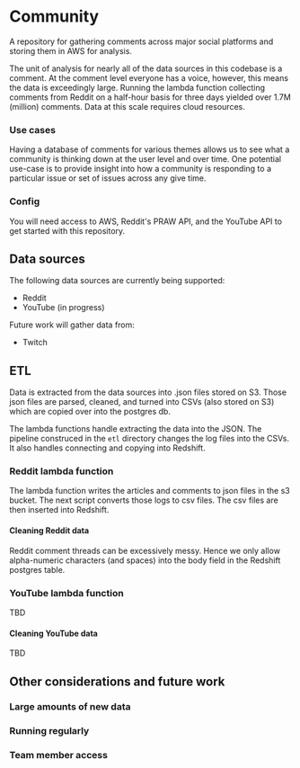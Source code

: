 # Community
A repository for gathering comments across major social platforms and storing them in AWS for analysis.

The unit of analysis for nearly all of the data sources in this codebase is a comment. At the comment level everyone has a voice, however, this means the data is exceedingly large. Running the lambda function collecting comments from Reddit on a half-hour basis for three days yielded over 1.7M (million) comments. Data at this scale requires cloud resources.

### Use cases
Having a database of comments for various themes allows us to see what a community is thinking down at the user level and over time. One potential use-case is to provide insight into how a community is responding to a particular issue or set of issues across any give time.

### Config
You will need access to AWS, Reddit's PRAW API, and the YouTube API to get started with this repository.

## Data sources
The following data sources are currently being supported:
* Reddit
* YouTube (in progress)

Future work will gather data from:
* Twitch

## ETL
Data is extracted from the data sources into .json files stored on S3. Those json files are parsed, cleaned, and turned into CSVs (also stored on S3) which are copied over into the postgres db.

The lambda functions handle extracting the data into the JSON. The pipeline construced in the `etl` directory changes the log files into the CSVs. It also handles connecting and copying into Redshift.

### Reddit lambda function
The lambda function writes the articles and comments to json files in the s3 bucket. The next script converts those logs to csv files. The csv files are then inserted into Redshift.

#### Cleaning Reddit data
Reddit comment threads can be excessively messy. Hence we only allow alpha-numeric characters (and spaces) into the body field in the Redshift postgres table.

### YouTube lambda function
TBD

#### Cleaning YouTube data
TBD

## Other considerations and future work

### Large amounts of new data

### Running regularly

### Team member access